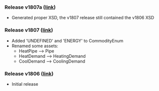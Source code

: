 ### Release v1807a ([link](https://github.com/EnergyTransition/ESDL/releases/tag/v1807a))

- Generated proper XSD, the v1807 release still contained the v1806 XSD

### Release v1807 ([link](https://github.com/EnergyTransition/ESDL/releases/tag/v1807))

- Added 'UNDEFINED' and 'ENERGY' to CommodityEnum
- Renamed some assets:
  - HeatPipe --> Pipe
  - HeatDemand --> HeatingDemand
  - CoolDemand --> CoolingDemand

### Release v1806 ([link](https://github.com/EnergyTransition/ESDL/releases/tag/v1806))

- Initial release
